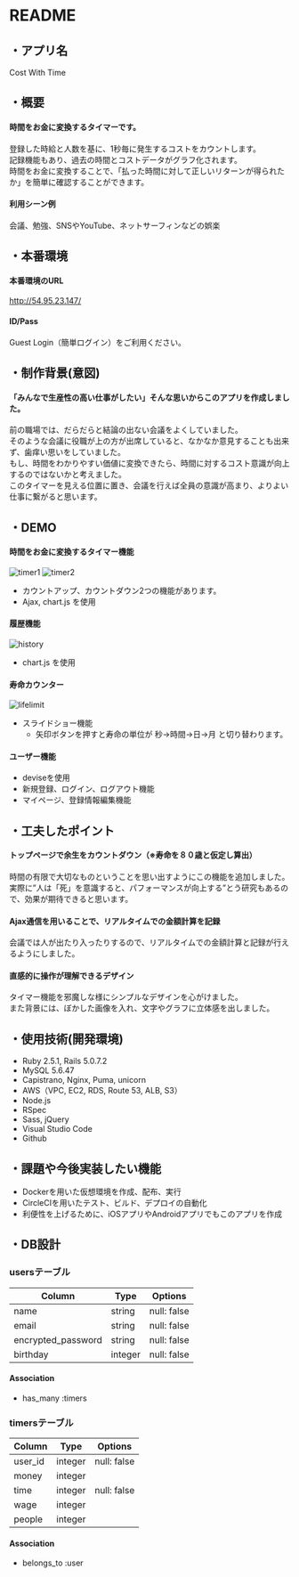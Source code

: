 # README

## ・アプリ名
Cost With Time

## ・概要
#### 時間をお金に変換するタイマーです。
登録した時給と人数を基に、1秒毎に発生するコストをカウントします。  
記録機能もあり、過去の時間とコストデータがグラフ化されます。  
時間をお金に変換することで、「払った時間に対して正しいリターンが得られたか」を簡単に確認することができます。

#### 利用シーン例
会議、勉強、SNSやYouTube、ネットサーフィンなどの娯楽

## ・本番環境
#### 本番環境のURL
http://54.95.23.147/
#### ID/Pass
Guest Login（簡単ログイン）をご利用ください。

## ・制作背景(意図)
#### 「みんなで生産性の高い仕事がしたい」そんな思いからこのアプリを作成しました。
前の職場では、だらだらと結論の出ない会議をよくしていました。  
そのような会議に役職が上の方が出席していると、なかなか意見することも出来ず、歯痒い思いをしていました。  
もし、時間をわかりやすい価値に変換できたら、時間に対するコスト意識が向上するのではないかと考えました。  
このタイマーを見える位置に置き、会議を行えば全員の意識が高まり、よりよい仕事に繋がると思います。  

## ・DEMO
#### 時間をお金に変換するタイマー機能
![timer1](https://i.gyazo.com/b7fc9928d86c07b0c40916c2d379f568.gif)
![timer2](https://user-images.githubusercontent.com/63226783/85104979-9543f300-b244-11ea-9b42-74fc0968b1af.gif)
* カウントアップ、カウントダウン2つの機能があります。
* Ajax, chart.js を使用

#### 履歴機能
![history](https://user-images.githubusercontent.com/63226783/83348909-646e4d80-a36b-11ea-925d-2851f94317b3.png)
* chart.js を使用

#### 寿命カウンター
![lifelimit](https://i.gyazo.com/5c576bcd9435c94d092ba8901644cc1c.gif)
* スライドショー機能
  * 矢印ボタンを押すと寿命の単位が 秒→時間→日→月 と切り替わります。

#### ユーザー機能
* deviseを使用
* 新規登録、ログイン、ログアウト機能
* マイページ、登録情報編集機能


## ・工夫したポイント
#### トップページで余生をカウントダウン（※寿命を８０歳と仮定し算出）
時間の有限で大切なものということを思い出すようにこの機能を追加しました。  
実際に”人は「死」を意識すると、パフォーマンスが向上する”とう研究もあるので、効果が期待できると思います。  

#### Ajax通信を用いることで、リアルタイムでの金額計算を記録
会議では人が出たり入ったりするので、リアルタイムでの金額計算と記録が行えるようにしました。

#### 直感的に操作が理解できるデザイン
タイマー機能を邪魔しな様にシンプルなデザインを心がけました。  
また背景には、ぼかした画像を入れ、文字やグラフに立体感を出しました。  

## ・使用技術(開発環境)
* Ruby 2.5.1, Rails 5.0.7.2
* MySQL 5.6.47
* Capistrano, Nginx, Puma, unicorn
* AWS（VPC, EC2, RDS, Route 53, ALB, S3）
* Node.js
* RSpec
* Sass, jQuery
* Visual Studio Code  
* Github

## ・課題や今後実装したい機能
* Dockerを用いた仮想環境を作成、配布、実行
* CircleCIを用いたテスト、ビルド、デプロイの自動化
* 利便性を上げるために、iOSアプリやAndroidアプリでもこのアプリを作成 

## ・DB設計

### usersテーブル

|Column|Type|Options|
|------|----|-------|
|name|string|null: false|
|email|string|null: false|
|encrypted_password|string|null: false|
|birthday|integer|null: false|

#### Association
- has_many :timers   

### timersテーブル

|Column|Type|Options|
|------|----|-------|
|user_id|integer|null: false|
|money|integer||
|time|integer|null: false|
|wage|integer||
|people|integer||

#### Association
- belongs_to :user